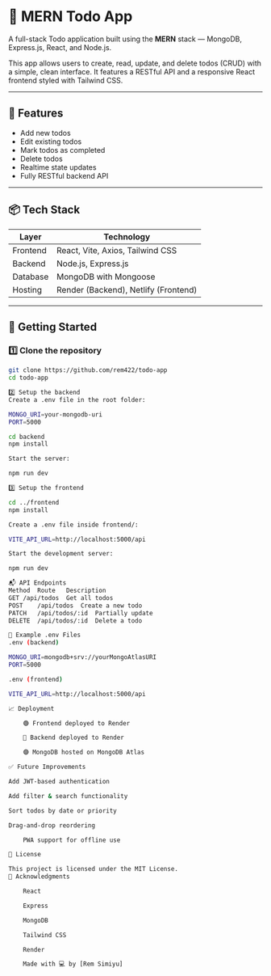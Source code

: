 # 📝 MERN Todo App

A full-stack Todo application built using the **MERN** stack — MongoDB, Express.js, React, and Node.js.

This app allows users to create, read, update, and delete todos (CRUD) with a simple, clean interface. It features a RESTful API and a responsive React frontend styled with Tailwind CSS.

---

## 🚀 Features

- Add new todos
- Edit existing todos
- Mark todos as completed
- Delete todos
- Realtime state updates
- Fully RESTful backend API

---

## 📦 Tech Stack

| Layer     | Technology              |
|-----------|--------------------------|
| Frontend  | React, Vite, Axios, Tailwind CSS |
| Backend   | Node.js, Express.js      |
| Database  | MongoDB with Mongoose    |
| Hosting   | Render (Backend), Netlify (Frontend)

---

## 🔧 Getting Started

### 1️⃣ Clone the repository

```bash
git clone https://github.com/rem422/todo-app
cd todo-app

2️⃣ Setup the backend
Create a .env file in the root folder:

MONGO_URI=your-mongodb-uri
PORT=5000

cd backend
npm install

Start the server:

npm run dev

3️⃣ Setup the frontend

cd ../frontend
npm install

Create a .env file inside frontend/:

VITE_API_URL=http://localhost:5000/api

Start the development server:

npm run dev

📬 API Endpoints
Method	Route	Description
GET	/api/todos	Get all todos
POST	/api/todos	Create a new todo
PATCH	/api/todos/:id	Partially update
DELETE	/api/todos/:id	Delete a todo

🧪 Example .env Files
.env (backend)

MONGO_URI=mongodb+srv://yourMongoAtlasURI
PORT=5000

.env (frontend)

VITE_API_URL=http://localhost:5000/api

📈 Deployment

    🟢 Frontend deployed to Render

    🔵 Backend deployed to Render

    🟣 MongoDB hosted on MongoDB Atlas

✅ Future Improvements

Add JWT-based authentication

Add filter & search functionality

Sort todos by date or priority

Drag-and-drop reordering

    PWA support for offline use

📄 License

This project is licensed under the MIT License.
🙌 Acknowledgments

    React

    Express

    MongoDB

    Tailwind CSS

    Render

    Made with 💻 by [Rem Simiyu]